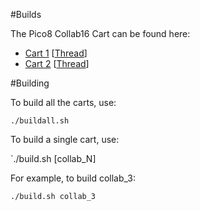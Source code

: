 #Builds

The Pico8 Collab16 Cart can be found here:

* [Cart 1](https://josefnpat.itch.io/pico8-collab16-cart1) [[Thread](http://www.lexaloffle.com/bbs/?tid=27582)]
* [Cart 2](https://josefnpat.itch.io/pico8-collab16-cart2) [[Thread](http://www.lexaloffle.com/bbs/?tid=27729)]

#Building

To build all the carts, use:

`./buildall.sh`

To build a single cart, use:

`./build.sh [collab_N]

For example, to build collab_3:

`./build.sh collab_3`
